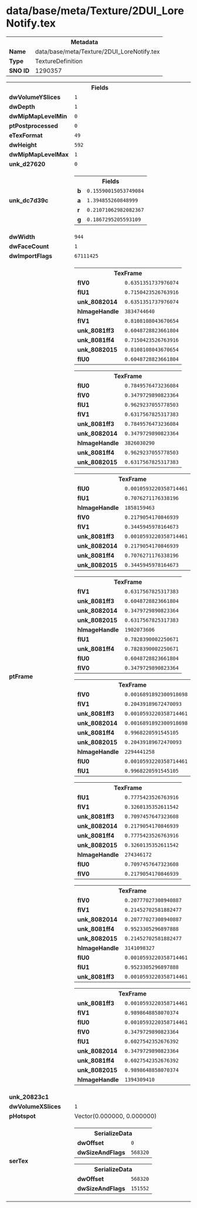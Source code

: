 <h1>data/base/meta/Texture/2DUI_LoreNotify.tex</h1><table><tr><th colspan="100%">Metadata</th></tr><tr><td><b>Name</b></td><td>data/base/meta/Texture/2DUI_LoreNotify.tex</td></tr><tr><td><b>Type</b></td><td>TextureDefinition</td></tr><tr><td><b>SNO ID</b></td><td>1290357</td></tr></table>

<table><tr><th colspan="100%">Fields</th></tr><tr><td><b>dwVolumeYSlices</b></td><td><code>1</code></td></tr><tr><td><b>dwDepth</b></td><td><code>1</code></td></tr><tr><td><b>dwMipMapLevelMin</b></td><td><code>0</code></td></tr><tr><td><b>ptPostprocessed</b></td><td><code>0</code></td></tr><tr><td><b>eTexFormat</b></td><td><code>49</code></td></tr><tr><td><b>dwHeight</b></td><td><code>592</code></td></tr><tr><td><b>dwMipMapLevelMax</b></td><td><code>1</code></td></tr><tr><td><b>unk_d27620</b></td><td><code>0</code></td></tr><tr><td><b>unk_dc7d39c</b></td><td><table><tr><th colspan="100%">Fields</th></tr><tr><td><b>b</b></td><td><code>0.15590015053749084</code></td></tr><tr><td><b>a</b></td><td><code>1.394855260848999</code></td></tr><tr><td><b>r</b></td><td><code>0.21071062982082367</code></td></tr><tr><td><b>g</b></td><td><code>0.1867295205593109</code></td></tr></table>

</td></tr><tr><td><b>dwWidth</b></td><td><code>944</code></td></tr><tr><td><b>dwFaceCount</b></td><td><code>1</code></td></tr><tr><td><b>dwImportFlags</b></td><td><code>67111425</code></td></tr><tr><td><b>ptFrame</b></td><td><table><tr><th colspan="100%">TexFrame</th></tr><tr><td><b>flV0</b></td><td><code>0.6351351737976074</code></td></tr><tr><td><b>flU1</b></td><td><code>0.7150423526763916</code></td></tr><tr><td><b>unk_8082014</b></td><td><code>0.6351351737976074</code></td></tr><tr><td><b>hImageHandle</b></td><td><code>3834744640</code></td></tr><tr><td><b>flV1</b></td><td><code>0.8108108043670654</code></td></tr><tr><td><b>unk_8081ff3</b></td><td><code>0.6048728823661804</code></td></tr><tr><td><b>unk_8081ff4</b></td><td><code>0.7150423526763916</code></td></tr><tr><td><b>unk_8082015</b></td><td><code>0.8108108043670654</code></td></tr><tr><td><b>flU0</b></td><td><code>0.6048728823661804</code></td></tr></table>


<table><tr><th colspan="100%">TexFrame</th></tr><tr><td><b>flU0</b></td><td><code>0.7849576473236084</code></td></tr><tr><td><b>flV0</b></td><td><code>0.3479729890823364</code></td></tr><tr><td><b>flU1</b></td><td><code>0.9629237055778503</code></td></tr><tr><td><b>flV1</b></td><td><code>0.6317567825317383</code></td></tr><tr><td><b>unk_8081ff3</b></td><td><code>0.7849576473236084</code></td></tr><tr><td><b>unk_8082014</b></td><td><code>0.3479729890823364</code></td></tr><tr><td><b>hImageHandle</b></td><td><code>3826030290</code></td></tr><tr><td><b>unk_8081ff4</b></td><td><code>0.9629237055778503</code></td></tr><tr><td><b>unk_8082015</b></td><td><code>0.6317567825317383</code></td></tr></table>


<table><tr><th colspan="100%">TexFrame</th></tr><tr><td><b>flU0</b></td><td><code>0.0010593220358714461</code></td></tr><tr><td><b>flU1</b></td><td><code>0.7076271176338196</code></td></tr><tr><td><b>hImageHandle</b></td><td><code>1858159463</code></td></tr><tr><td><b>flV0</b></td><td><code>0.2179054170846939</code></td></tr><tr><td><b>flV1</b></td><td><code>0.3445945978164673</code></td></tr><tr><td><b>unk_8081ff3</b></td><td><code>0.0010593220358714461</code></td></tr><tr><td><b>unk_8082014</b></td><td><code>0.2179054170846939</code></td></tr><tr><td><b>unk_8081ff4</b></td><td><code>0.7076271176338196</code></td></tr><tr><td><b>unk_8082015</b></td><td><code>0.3445945978164673</code></td></tr></table>


<table><tr><th colspan="100%">TexFrame</th></tr><tr><td><b>flV1</b></td><td><code>0.6317567825317383</code></td></tr><tr><td><b>unk_8081ff3</b></td><td><code>0.6048728823661804</code></td></tr><tr><td><b>unk_8082014</b></td><td><code>0.3479729890823364</code></td></tr><tr><td><b>unk_8082015</b></td><td><code>0.6317567825317383</code></td></tr><tr><td><b>hImageHandle</b></td><td><code>1902073606</code></td></tr><tr><td><b>flU1</b></td><td><code>0.7828390002250671</code></td></tr><tr><td><b>unk_8081ff4</b></td><td><code>0.7828390002250671</code></td></tr><tr><td><b>flU0</b></td><td><code>0.6048728823661804</code></td></tr><tr><td><b>flV0</b></td><td><code>0.3479729890823364</code></td></tr></table>


<table><tr><th colspan="100%">TexFrame</th></tr><tr><td><b>flV0</b></td><td><code>0.0016891892300918698</code></td></tr><tr><td><b>flV1</b></td><td><code>0.20439189672470093</code></td></tr><tr><td><b>unk_8081ff3</b></td><td><code>0.0010593220358714461</code></td></tr><tr><td><b>unk_8082014</b></td><td><code>0.0016891892300918698</code></td></tr><tr><td><b>unk_8081ff4</b></td><td><code>0.9968220591545105</code></td></tr><tr><td><b>unk_8082015</b></td><td><code>0.20439189672470093</code></td></tr><tr><td><b>hImageHandle</b></td><td><code>2294441258</code></td></tr><tr><td><b>flU0</b></td><td><code>0.0010593220358714461</code></td></tr><tr><td><b>flU1</b></td><td><code>0.9968220591545105</code></td></tr></table>


<table><tr><th colspan="100%">TexFrame</th></tr><tr><td><b>flU1</b></td><td><code>0.7775423526763916</code></td></tr><tr><td><b>flV1</b></td><td><code>0.3260135352611542</code></td></tr><tr><td><b>unk_8081ff3</b></td><td><code>0.7097457647323608</code></td></tr><tr><td><b>unk_8082014</b></td><td><code>0.2179054170846939</code></td></tr><tr><td><b>unk_8081ff4</b></td><td><code>0.7775423526763916</code></td></tr><tr><td><b>unk_8082015</b></td><td><code>0.3260135352611542</code></td></tr><tr><td><b>hImageHandle</b></td><td><code>274346172</code></td></tr><tr><td><b>flU0</b></td><td><code>0.7097457647323608</code></td></tr><tr><td><b>flV0</b></td><td><code>0.2179054170846939</code></td></tr></table>


<table><tr><th colspan="100%">TexFrame</th></tr><tr><td><b>flV0</b></td><td><code>0.20777027308940887</code></td></tr><tr><td><b>flV1</b></td><td><code>0.21452702581882477</code></td></tr><tr><td><b>unk_8082014</b></td><td><code>0.20777027308940887</code></td></tr><tr><td><b>unk_8081ff4</b></td><td><code>0.9523305296897888</code></td></tr><tr><td><b>unk_8082015</b></td><td><code>0.21452702581882477</code></td></tr><tr><td><b>hImageHandle</b></td><td><code>3141098327</code></td></tr><tr><td><b>flU0</b></td><td><code>0.0010593220358714461</code></td></tr><tr><td><b>flU1</b></td><td><code>0.9523305296897888</code></td></tr><tr><td><b>unk_8081ff3</b></td><td><code>0.0010593220358714461</code></td></tr></table>


<table><tr><th colspan="100%">TexFrame</th></tr><tr><td><b>unk_8081ff3</b></td><td><code>0.0010593220358714461</code></td></tr><tr><td><b>flV1</b></td><td><code>0.9898648858070374</code></td></tr><tr><td><b>flU0</b></td><td><code>0.0010593220358714461</code></td></tr><tr><td><b>flV0</b></td><td><code>0.3479729890823364</code></td></tr><tr><td><b>flU1</b></td><td><code>0.6027542352676392</code></td></tr><tr><td><b>unk_8082014</b></td><td><code>0.3479729890823364</code></td></tr><tr><td><b>unk_8081ff4</b></td><td><code>0.6027542352676392</code></td></tr><tr><td><b>unk_8082015</b></td><td><code>0.9898648858070374</code></td></tr><tr><td><b>hImageHandle</b></td><td><code>1394309410</code></td></tr></table>


</td></tr><tr><td><b>unk_20823c1</b></td><td></td></tr><tr><td><b>dwVolumeXSlices</b></td><td><code>1</code></td></tr><tr><td><b>pHotspot</b></td><td>Vector(0.000000, 0.000000)</td></tr><tr><td><b>serTex</b></td><td><table><tr><th colspan="100%">SerializeData</th></tr><tr><td><b>dwOffset</b></td><td><code>0</code></td></tr><tr><td><b>dwSizeAndFlags</b></td><td><code>568320</code></td></tr></table>


<table><tr><th colspan="100%">SerializeData</th></tr><tr><td><b>dwOffset</b></td><td><code>568320</code></td></tr><tr><td><b>dwSizeAndFlags</b></td><td><code>151552</code></td></tr></table>


</td></tr></table>

